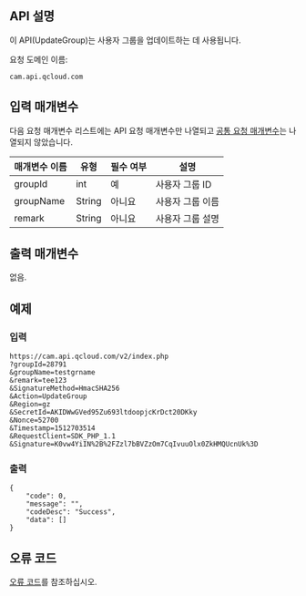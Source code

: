 ## API 설명

이 API(UpdateGroup)는 사용자 그룹을 업데이트하는 데 사용됩니다.

요청 도메인 이름:

```
cam.api.qcloud.com
```

## 입력 매개변수

다음 요청 매개변수 리스트에는 API 요청 매개변수만 나열되고 [공통 요청 매개변수](https://cloud.tencent.com/document/api/213/6976)는 나열되지 않았습니다.

| 매개변수 이름  | 유형   | 필수 여부 | 설명       |
| --------- | ------ | ---- | ---------- |
| groupId   | int    | 예   | 사용자 그룹 ID  |
| groupName | String | 아니요   | 사용자 그룹 이름   |
| remark    | String | 아니요   | 사용자 그룹 설명 |

## 출력 매개변수
없음.
## 예제

### 입력

```
https://cam.api.qcloud.com/v2/index.php
?groupId=28791
&groupName=testgrname
&remark=tee123
&SignatureMethod=HmacSHA256
&Action=UpdateGroup
&Region=gz
&SecretId=AKIDWwGVed95Zu693ltdoopjcKrDct20DKky
&Nonce=52700
&Timestamp=1512703514
&RequestClient=SDK_PHP_1.1
&Signature=K0vw4YiIN%2B%2FZzl7bBVZzOm7CqIvuuOlx0ZkHMQUcnUk%3D
```

### 출력

```
{
    "code": 0,
    "message": "",
    "codeDesc": "Success",
    "data": []
}
```

## 오류 코드

[오류 코드](https://cloud.tencent.com/document/product/598/13884)를 참조하십시오.


